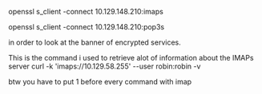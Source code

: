 

openssl s_client -connect 10.129.148.210:imaps

openssl s_client -connect 10.129.148.210:pop3s 

in order to look at the banner of encrypted services.


This is the command i used to retrieve alot of information about the IMAPs server
 curl -k 'imaps://10.129.58.255' --user robin:robin -v



btw you have to put 1 before every command with imap


